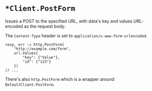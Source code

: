 # `*Client.PostForm`
Issues a POST to the specified URL, with data's key and values URL-encoded 
as the request body.  
  
The `Content-Type` header is set to `application/x-www-form-urlencoded`.  
```golang
resp, err := http.PostForm(
    "http://example.com/form",
    url.Values{
        "key": {"Value"},
        "id": {"123"}
    })
// ...
```
  
There's also `http.PostForm` which is a wrapper around `DefaultClient.PostForm`.
